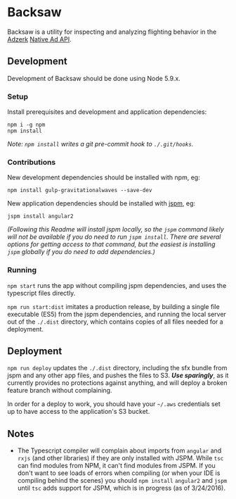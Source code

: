 # Backsaw

Backsaw is a utility for inspecting and analyzing flighting behavior in the [Adzerk](http://adzerk.com/) [Native Ad API](http://help.adzerk.com/hc/en-us/sections/200425759-Native-Ads-API).

## Development

Development of Backsaw should be done using Node 5.9.x.

### Setup

Install prerequisites and development and application dependencies:

```
npm i -g npm
npm install
```

_Note: `npm install` writes a git pre-commit hook to `./.git/hooks`._

### Contributions

New development dependencies should be installed with npm, eg:

```
npm install gulp-gravitationalwaves --save-dev
```

New application dependencies should be installed with [jspm](http://jspm.io/), eg:

```
jspm install angular2
```

_(Following this Readme will install jspm locally, so the `jspm` command likely will not be available if you do need to run `jspm install`. There are several options for getting access to that command, but the easiest is installing `jspm` globally if you do need to add dependencies.)_

### Running

`npm start` runs the app without compiling jspm dependencies, and uses the typescript files directly.

`npm run start:dist` imitates a production release, by building a single file executable (ES5) from the jspm dependencies, and running the local server out of the `./.dist` directory, which contains copies of all files needed for a deployment.

## Deployment

`npm run deploy` updates the `./.dist` directory, including the sfx bundle from jspm and any other app files, and pushes the files to S3. ***Use sparingly***, as it currently provides no protections against anything, and will deploy a broken feature branch without complaining.

In order for a deploy to work, you should have your `~/.aws` credentials set up to have access to the application's S3 bucket.

## Notes

* The Typescript compiler will complain about imports from `angular` and `rxjs` (and other libraries) if they are only installed with JSPM. While `tsc` can find modules from NPM, it can't find modules from JSPM. If you don't want to see loads of errors when compiling (or when your IDE is compiling behind the scenes) you should `npm install` `angular2` and `jspm` until `tsc` adds support for JSPM, which is in progress (as of 3/24/2016).
